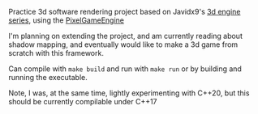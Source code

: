 Practice 3d software rendering project based on Javidx9's [3d engine series](https://www.youtube.com/watch?v=ih20l3pJoeU), using the [PixelGameEngine](https://github.com/OneLoneCoder/olcPixelGameEngine)

I'm planning on extending the project, and am currently reading about shadow mapping, and eventually would like to make a 3d game from scratch with this framework.

Can compile with `make build` and run with `make run` or by building and running the executable.

Note, I was, at the same time, lightly experimenting with C++20, but this should be currently compilable under C++17
